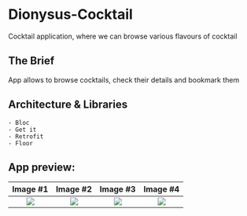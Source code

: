 # Dionysus-Cocktail

Cocktail application, where we can browse various flavours of cocktail

## The Brief

App allows to browse cocktails, check their details and bookmark them


## Architecture & Libraries
    - Bloc
    - Get it
    - Retrofit
    - Floor
    

## App preview:




|                  Image #1                  |                  Image #2                  |                  Image #3                  |                  Image #4                  |
|:------------------------------------------:|:------------------------------------------:|:------------------------------------------:|:------------------------------------------:|
| <img src="images/Dionysus_Cocktail_1.jpg"> | <img src="images/Dionysus_Cocktail_2.jpg"> | <img src="images/Dionysus_Cocktail_3.jpg"> | <img src="images/Dionysus_Cocktail_4.jpg"> |
